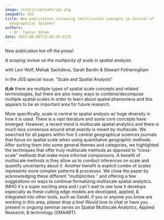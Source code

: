 ```yaml
---
image: /static/uploads/jgs.png
imageAlt: JGS
title: New publication reviewing (multi)scale concepts in Journal of
  Geographical Systems!
authors:
  - Dr. Taylor Oshan
date: 2022-06-09T23:20:29.617Z
---
```

New publication hot off the press!

*A scoping review on the multipicity of scale in spatial analysis*

with Levi Wolf,  Mehak Sachdeva, Sarah Bardin & Stewart Fotheringham


in the JGS special issue: "Scale and Spatial Analysis"

**tl;dr** there are multiple types of spatial scale concepts and related terminologies, but there are also many ways to combine/decompose multiple spatial scales in order to learn about spatial phenomena and this appears to be an important area for future research.

More specifically, scale is central to spatial analysis w/ huge diversity in how it is used. There is a vast literature and some core concepts have emerged. However, a recent trend is  multiscale spatial analytics and there is much less consensus around what exactly is meant by multiscale. We searched for all papers within five 5 central geographical sciences journals that focus on spatial scale when using quantitative geographic methods. After sorting them into some general themes and categories, we highlighted the techniques that offer truly multiscale methods as opposed to “cross-scale” methods that make more informal comparisons. A benefit of multiscale methods is they allow us to conduct inferences on scale and quantify uncertainty about it. Another benefit is explicit combo of scales represents more complex patterns & processes. We close the paper by acknowledging these different "multiplicities " and offering a few suggestions on ways to continue formalizing multiscale spatial analytics. IMHO it's a super exciting area and I can't wait to see how it develops especially as these cutting edge models are developed, applied, & integrated into other tools, such as GeoAI. If you or anyone you know are working in this area, please drop a line! Would love to chat or have you present in ongoing seminar series on Spatial Multiscale Analytics, Applied Research, & technology (SMAART).